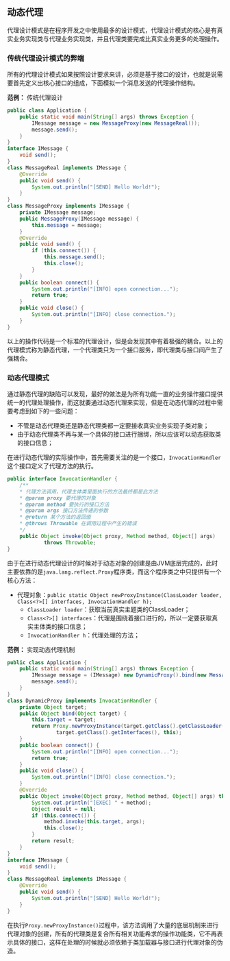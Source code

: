 ## 动态代理

代理设计模式是在程序开发之中使用最多的设计模式，代理设计模式的核心是有真实业务实现类与代理业务实现类，并且代理类要完成比真实业务更多的处理操作。

### 传统代理设计模式的弊端

所有的代理设计模式如果按照设计要求来讲，必须是基于接口的设计，也就是说需要首先定义出核心接口的组成，下面模拟一个消息发送的代理操作结构。

**范例：** 传统代理设计
```java
public class Application {
    public static void main(String[] args) throws Exception {
        IMessage message = new MessageProxy(new MessageReal());
        message.send();
    }
}
interface IMessage {
    void send();
}
class MessageReal implements IMessage {
    @Override
    public void send() {
        System.out.println("[SEND] Hello World!");        
    }
}
class MessageProxy implements IMessage {
    private IMessage message;
    public MessageProxy(IMessage message) {
        this.message = message;
    }
    @Override
    public void send() {
        if (this.connect()) {
            this.message.send();
            this.close();
        }
    }
    public boolean connect() {
        System.out.println("[INFO] open connection...");
        return true;
    }
    public void close() {
        System.out.println("[INFO] close connection.");
    }
}
```

以上的操作代码是一个标准的代理设计，但是会发现其中有着极强的耦合。以上的代理模式称为静态代理，一个代理类只为一个接口服务，即代理类与接口间产生了强耦合。

### 动态代理模式

通过静态代理的缺陷可以发现，最好的做法是为所有功能一直的业务操作接口提供统一的代理处理操作，而这就要通过动态代理来实现，但是在动态代理的过程中需要考虑到如下的一些问题：
* 不管是动态代理类还是静态代理类都一定要接收真实业务实现子类对象；
* 由于动态代理类不再与某一个具体的接口进行捆绑，所以应该可以动态获取类的接口信息；

在进行动态代理的实际操作中，首先需要关注的是一个接口，`InvocationHandler`这个接口定义了代理方法的执行。
```java
public interface InvocationHandler {
    /**
    * 代理方法调用，代理主体类里面执行的方法最终都是此方法
    * @param proxy 要代理的对象
    * @param method 要执行的接口方法
    * @param args 接口方法传递的参数
    * @return 某个方法的返回值
    * @throws Throwable 在调用过程中产生的错误
    */
    public Object invoke(Object proxy, Method method, Object[] args)
            throws Throwable;
}
```

由于在进行动态代理设计的时候对于动态对象的创建是由JVM底层完成的，此时主要依靠的是`java.lang.reflect.Proxy`程序类，而这个程序类之中只提供有一个核心方法：

* 代理对象：`public static Object newProxyInstance(ClassLoader loader, Class<?>[] interfaces, InvocationHandler h);`
  * `ClassLoader loader`：获取当前真实主题类的ClassLoader；
  * `Class<?>[] interfaces`：代理是围绕着接口进行的，所以一定要获取真实主体类的接口信息；
  * `InvocationHandler h`：代理处理的方法；

**范例：** 实现动态代理机制
```java
public class Application {
    public static void main(String[] args) throws Exception {
        IMessage message = (IMessage) new DynamicProxy().bind(new MessageReal());
        message.send();
    }
}
class DynamicProxy implements InvocationHandler {
    private Object target;
    public Object bind(Object target) {
        this.target = target;
        return Proxy.newProxyInstance(target.getClass().getClassLoader(), 
                target.getClass().getInterfaces(), this);
    }
    public boolean connect() {
        System.out.println("[INFO] open connection...");
        return true;
    }
    public void close() {
        System.out.println("[INFO] close connection.");
    }
    @Override
    public Object invoke(Object proxy, Method method, Object[] args) throws Throwable {
        System.out.println("[EXEC] " + method);
        Object result = null;
        if (this.connect()) {
            method.invoke(this.target, args);
            this.close();
        }
        return result;
    }
}
interface IMessage {
    void send();
}
class MessageReal implements IMessage {
    @Override
    public void send() {
        System.out.println("[SEND] Hello World!");        
    }
}
```

在执行`Proxy.newProxyInstance()`过程中，该方法调用了大量的底层机制来进行代理对象的创建，所有的代理类是复合所有相关功能希求的操作功能类，它不再表示具体的接口，这样在处理的时候就必须依赖于类加载器与接口进行代理对象的伪造。
